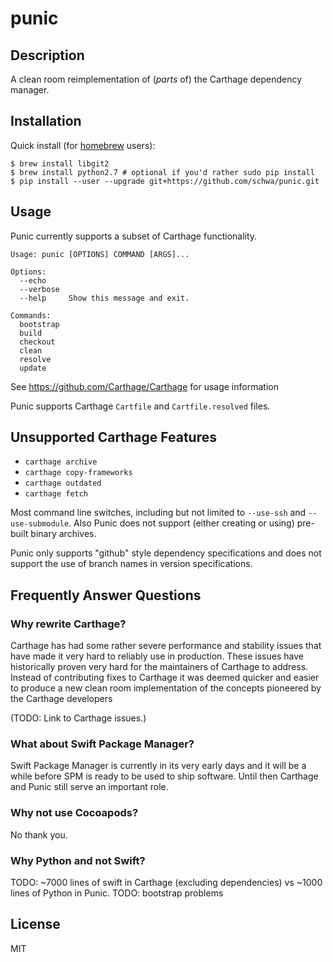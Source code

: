 # punic

## Description

A clean room reimplementation of (_parts_ of) the Carthage dependency manager.

## Installation

Quick install (for [homebrew](http://brew.sh) users):

```shell
$ brew install libgit2
$ brew install python2.7 # optional if you'd rather sudo pip install
$ pip install --user --upgrade git+https://github.com/schwa/punic.git
```

## Usage

Punic currently supports a subset of Carthage functionality.

```
Usage: punic [OPTIONS] COMMAND [ARGS]...

Options:
  --echo
  --verbose
  --help     Show this message and exit.

Commands:
  bootstrap
  build
  checkout
  clean
  resolve
  update
```

See https://github.com/Carthage/Carthage for usage information

Punic supports Carthage `Cartfile` and `Cartfile.resolved` files.

## Unsupported Carthage Features

* `carthage archive`
* `carthage copy-frameworks`
* `carthage outdated`
* `carthage fetch`

Most command line switches, including but not limited to `--use-ssh` and `--use-submodule`. Also Punic does not support (either creating or using) pre-built binary archives.

Punic only supports "github" style dependency specifications and does not support the use of branch names in version specifications.

## Frequently Answer Questions

### Why rewrite Carthage?

Carthage has had some rather severe performance and stability issues that have made it very hard to reliably use in production. These issues have historically proven very hard for the maintainers of Carthage to address. Instead of contributing fixes to Carthage it was deemed quicker and easier to produce a new clean room implementation of the concepts pioneered by the Carthage developers

(TODO: Link to Carthage issues.)

### What about Swift Package Manager?

Swift Package Manager is currently in its very early days and it will be a while before SPM is ready to be used to ship software. Until then Carthage and Punic still serve an important role.

### Why not use Cocoapods?

No thank you.

### Why Python and not Swift?

TODO: ~7000 lines of swift in Carthage (excluding dependencies) vs ~1000 lines of Python in Punic.
TODO: bootstrap problems

## License

MIT
